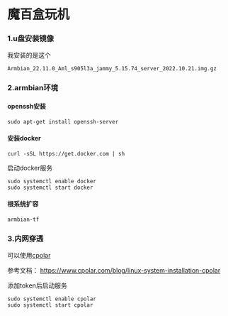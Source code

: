 # 魔百盒玩机

### 1.u盘安装镜像
我安装的是这个
```
Armbian_22.11.0_Aml_s905l3a_jammy_5.15.74_server_2022.10.21.img.gz
```

### 2.armbian环境

#### openssh安装
```shell
sudo apt-get install openssh-server
```

#### 安装docker
```shell
curl -sSL https://get.docker.com | sh
```
启动docker服务
```shell
sudo systemctl enable docker
sudo systemctl start docker
```


#### 根系统扩容
```shell
armbian-tf
```


### 3.内网穿透
可以使用[cpolar](https://dashboard.cpolar.com/get-started)

参考文档：
https://www.cpolar.com/blog/linux-system-installation-cpolar

添加token后启动服务
```shell
sudo systemctl enable cpolar
sudo systemctl start cpolar
```